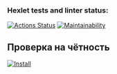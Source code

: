 ### Hexlet tests and linter status:
[![Actions Status](https://github.com/aelnko/frontend-project-44/workflows/hexlet-check/badge.svg)](https://github.com/aelnko/frontend-project-44/actions)
[![Maintainability](https://api.codeclimate.com/v1/badges/1593d53485a8bbcd6b20/maintainability)](https://codeclimate.com/github/aelnko/frontend-project-44/maintainability)

## Проверка на чётность
[![Install](https://asciinema.org/a/539875.svg)](https://asciinema.org/a/539875)